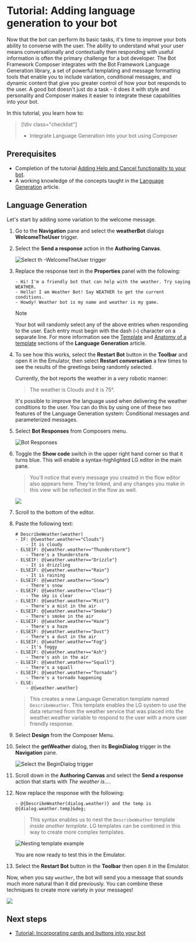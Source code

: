 # Tutorial: Adding language generation to your bot

Now that the bot can perform its basic tasks, it's time to improve your bots ability to converse with the user. The ability to understand what your user means conversationally and contextually then responding with useful information is often the primary challenge for a bot developer. The Bot Framework Composer integrates with the Bot Framework Language Generation library, a set of powerful templating and message formatting tools that enable you to include variation, conditional messages, and dynamic content that give you greater control of how your bot responds to the user. A good bot doesn't just do a task - it does it with style and personality and Composer makes it easier to integrate these capabilities into your bot.

In this tutorial, you learn how to:

> [!div class="checklist"]
>
> - Integrate Language Generation into your bot using Composer

## Prerequisites

- Completion of the tutorial [Adding Help and Cancel functionality to your bot](./tutorial-add-help.md).
- A working knowledge of the concepts taught in the [Language Generation](../concept-language-generation.md) article.

## Language Generation

Let's start by adding some variation to the welcome message.

1.  Go to the **Navigation** pane and select the **weatherBot** dialogs **WelcomeTheUser** trigger.

2.  Select the **Send a response** action in the **Authoring Canvas**.

    ![Select th -WelcomeTheUser trigger](../media/tutorial-weatherbot/05/select-the-WelcomeTheUser-trigger.png)

3.  Replace the response text in the **Properties** panel with the following:

    ```
    - Hi! I'm a friendly bot that can help with the weather. Try saying WEATHER.
    - Hello! I am Weather Bot! Say WEATHER to get the current conditions.
    - Howdy! Weather bot is my name and weather is my game.
    ```

    > [!NOTE]
    > Your bot will randomly select any of the above entries when responding to the user. Each entry must begin with the dash (**-**) character on a separate line. For more information see the [Template](../concept-language-generation.md#templates) and [Anatomy of a template](../concept-language-generation.md#anatomy-of-a-template) sections of the **Language Generation** article.

4.  To see how this works, select the **Restart Bot** button in the **Toolbar** and open it in the Emulator, then select **Restart conversation** a few times to see the results of the greetings being randomly selected.

    Currently, the bot reports the weather in a very robotic manner:

    > The weather is Clouds and it is 75&deg;.

    It's possible to improve the language used when delivering the weather conditions to the user. You can do this by using one of these two features of the Language Generation system: Conditional messages and parameterized messages.

5.  Select **Bot Responses** from Composers menu.

    ![Bot Responses](../media/tutorial-weatherbot/05/bot-responses.png)

6.  Toggle the **Show code** switch in the upper right hand corner so that it turns blue. This will enable a syntax-highlighted LG editor in the main pane.

    > You'll notice that every message you created in the flow editor also appears here. They're linked, and any changes you make in this view will be reflected in the flow as well.

    ![](../media/tutorial-weatherbot/05/editmode.png)

7.  Scroll to the bottom of the editor.
8.  Paste the following text:

    ```
    # DescribeWeather(weather)
    - IF: @{weather.weather=="Clouds"}
        - It is cloudy
    - ELSEIF: @{weather.weather=="Thunderstorm"}
        - There's a thunderstorm
    - ELSEIF: @{weather.weather=="Drizzle"}
        - It is drizzling
    - ELSEIF: @{weather.weather=="Rain"}
        - It is raining
    - ELSEIF: @{weather.weather=="Snow"}
        - There's snow
    - ELSEIF: @{weather.weather=="Clear"}
        - The sky is clear
    - ELSEIF: @{weather.weather=="Mist"}
        - There's a mist in the air
    - ELSEIF: @{weather.weather=="Smoke"}
        - There's smoke in the air
    - ELSEIF: @{weather.weather=="Haze"}
        - There's a haze
    - ELSEIF: @{weather.weather=="Dust"}
        - There's a dust in the air
    - ELSEIF: @{weather.weather=="Fog"}
        - It's foggy
    - ELSEIF: @{weather.weather=="Ash"}
        - There's ash in the air
    - ELSEIF: @{weather.weather=="Squall"}
        - There's a squall
    - ELSEIF: @{weather.weather=="Tornado"}
        - There's a tornado happening
    - ELSE:
        - @{weather.weather}
    ```

    > This creates a new Language Generation template named `DescribeWeather`. This template enables the LG system to use the data returned from the weather service that was placed into the weather.weather variable to respond to the user with a more user friendly response.

9.  Select **Design** from the Composer Menu.

10. Select the **getWeather** dialog, then its **BeginDialog** trigger in the **Navigation** pane.

    ![Select the BeginDialog trigger](../media/tutorial-weatherbot/05/Select-the-BeginDialog-trigger.png)

11. Scroll down in the **Authoring Canvas** and select the **Send a response** action that starts with _The weather is..._.

12. Now replace the response with the following:

    `- @{DescribeWeather(dialog.weather)} and the temp is @{dialog.weather.temp}&deg;`

    > This syntax enables us to nest the `DescribeWeather` template _inside another template_. LG templates can be combined in this way to create more complex templates.

    ![Nesting template example](../media/tutorial-weatherbot/05/lg-2.png)

    You are now ready to test this in the Emulator.

13. Select the **Restart Bot** button in the **Toolbar** then open it in the Emulator.

Now, when you say `weather`, the bot will send you a message that sounds much more natural than it did previously. You can combine these techniques to create more variety in your messages!

![](../media/tutorial-weatherbot/05/nice-weather.png)

## Next steps

- [Tutorial: Incorporating cards and buttons into your bot](./tutorial-cards.md)
